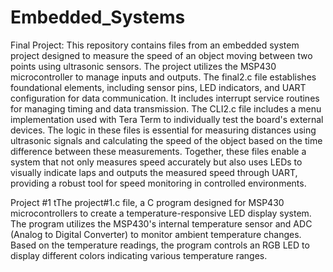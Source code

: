 # Embedded_Systems

Final Project:
This repository contains files from an embedded system project designed to measure the speed of an object moving between two points using ultrasonic sensors. The project utilizes the MSP430 microcontroller to manage inputs and outputs. The final2.c file establishes foundational elements, including sensor pins, LED indicators, and UART configuration for data communication. It includes interrupt service routines for managing timing and data transmission. The CLI2.c file includes a menu implementation used with Tera Term to individually test the board's external devices. The logic in these files is essential for measuring distances using ultrasonic signals and calculating the speed of the object based on the time difference between these measurements. Together, these files enable a system that not only measures speed accurately but also uses LEDs to visually indicate laps and outputs the measured speed through UART, providing a robust tool for speed monitoring in controlled environments.

Project #1
tThe project#1.c file, a C program designed for MSP430 microcontrollers to create a temperature-responsive LED display system. The program utilizes the MSP430's internal temperature sensor and ADC (Analog to Digital Converter) to monitor ambient temperature changes. Based on the temperature readings, the program controls an RGB LED to display different colors indicating various temperature ranges.
